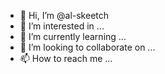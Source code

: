 - 👋 Hi, I’m @al-skeetch
- 👀 I’m interested in ...
- 🌱 I’m currently learning ...
- 💞️ I’m looking to collaborate on ...
- 📫 How to reach me ...

<!---
al-skeetch/al-skeetch is a ✨ special ✨ repository because its `README.md` (this file) appears on your GitHub profile.
You can click the Preview link to take a look at your changes.
--->
